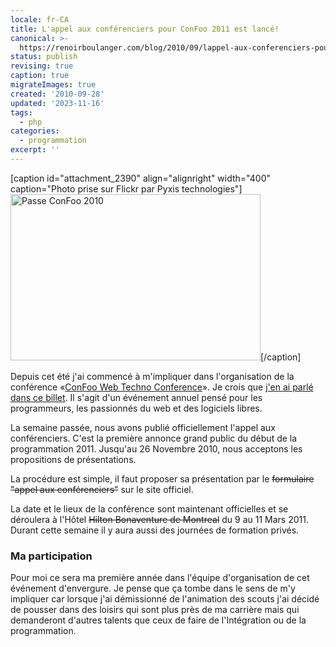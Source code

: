 ```yaml
---
locale: fr-CA
title: L'appel aux conférenciers pour ConFoo 2011 est lancé!
canonical: >-
  https://renoirboulanger.com/blog/2010/09/lappel-aux-conferenciers-pour-confoo-2011-est-lance/
status: publish
revising: true
caption: true
migrateImages: true
created: '2010-09-28'
updated: '2023-11-16'
tags:
  - php
categories:
  - programmation
excerpt: ''
---
```


<p>[caption id="attachment_2390" align="alignright" width="400" caption="Photo prise sur Flickr par Pyxis technologies"]<a href="https://renoirboulanger.com/wp-content/uploads/2010/09/4463325427_251399c227.jpg"><img class="size-full wp-image-2390" style="border: none;" title="Passe ConFoo 2010" src="https://renoirboulanger.com/wp-content/uploads/2010/09/4463325427_251399c227.jpg" alt="Passe ConFoo 2010" width="400" height="266" /></a>[/caption]</p>

<p>Depuis cet été j'ai commencé à m'impliquer dans l'organisation de la conférence «<a href="http://confoo.ca/" lang="en">ConFoo Web Techno Conference</a>». Je crois que <a href="/blog/2010/09/lancement-de-lannee-2011-pour-la-conference-confoo/">j'en ai parlé dans ce billet</a>. Il s'agit d'un événement annuel pensé pour les programmeurs, les passionnés du web et des logiciels libres.</p>

<p>La semaine passée, nous avons publié officiellement l'appel aux conférenciers. C'est la première annonce grand public du début de la programmation 2011. Jusqu'au 26 Novembre 2010, nous acceptons les propositions de présentations.</p>

<p>La procédure est simple, il faut proposer sa présentation par le <del>formulaire "appel aux conférenciers"</del> sur le site officiel.</p>

<p>La date et le lieux de la conférence sont maintenant officielles et se déroulera à l'Hôtel
<del>Hilton Bonaventure de Montreal</del> du 9 au 11 Mars 2011. Durant cette semaine il y aura aussi des journées de formation privés.</p>

<h3>Ma participation</h3>

<p>Pour moi ce sera ma première année dans l'équipe d'organisation de cet événement d'envergure. Je pense que ça tombe dans le sens de m'y impliquer car lorsque j'ai démissionné de l'animation des scouts j'ai décidé de pousser dans des loisirs qui sont plus près de ma carrière mais qui demanderont d'autres talents que ceux de faire de l'Intégration ou de la programmation.</p>
